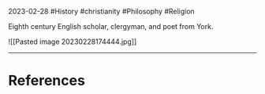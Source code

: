 2023-02-28
#History #christianity #Philosophy #Religion 

Eighth century English scholar, clergyman, and poet from York.

![[Pasted image 20230228174444.jpg]]

---
# References
